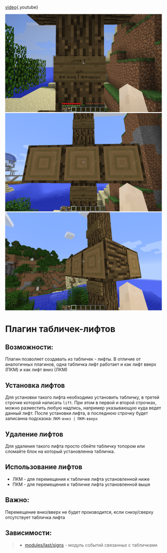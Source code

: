 <!-- TITLE: lift -->
<!-- SUBTITLE: описание плагина `lift` -->

[video](https://gaming.youtube.com/watch?v=mAZfvIA0CAw&feature=share){.youtube}

![2018 03 25 21 24 03](/uploads/plugins-lift/2018-03-25-21-24-03.png "2018 03 25 21 24 03")
![2018 03 25 21 24 49](/uploads/plugins-lift/2018-03-25-21-24-49.png "2018 03 25 21 24 49")
![2018 03 25 21 25 06](/uploads/plugins-lift/2018-03-25-21-25-06.png "2018 03 25 21 25 06")
# Плагин табличек-лифтов

## Возможности:
Плагин позволяет создавать из табличек - лифты.
В отличие от аналогичных плагинов, одна табличка лифт работает и как лифт вверх (ПКМ) и как лифт вниз (ЛКМ)

## Установка лифтов
Для установки такого лифта необходимо установить табличку, в третей строчке которой написать `lift`.
При этом в первой и второй строчках, можно разместить любую надпись, например указывающую куда ведет данный лифт. После установки лифта, в последнюю строчку будет записанна подсказка: `ЛКМ-вниз | ПКМ-вверх`

## Удаление лифтов
Для удаления такого лифта просто сбейте табличку топором или сломайте блок на который установленна табличка.

## Использование лифтов
  - ЛКМ - для перемещения к табличке лифта установленной ниже
  - ПКМ - для перемещения к табличке лифта установленной выше

## Важно:
Перемещение вниз/вверх не будет производится, если снизу/сверху отсутствует табличка лифта

## Зависимости:
> - [modules/last/signs](/modules/signs)       - модуль событий связанных с табличками